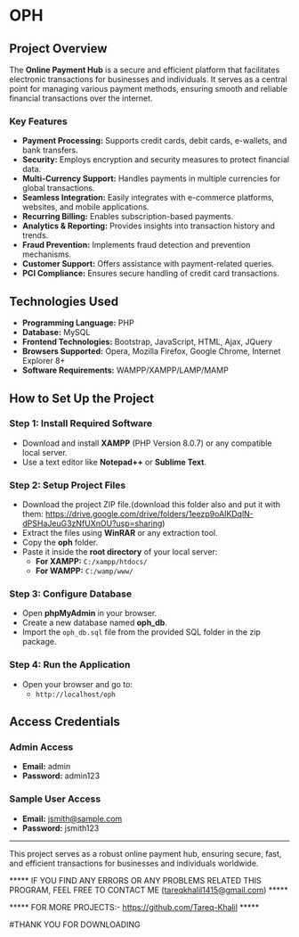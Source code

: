 # OPH

## Project Overview
The **Online Payment Hub** is a secure and efficient platform that facilitates electronic transactions for businesses and individuals. It serves as a central point for managing various payment methods, ensuring smooth and reliable financial transactions over the internet.

### Key Features
- **Payment Processing:** Supports credit cards, debit cards, e-wallets, and bank transfers.
- **Security:** Employs encryption and security measures to protect financial data.
- **Multi-Currency Support:** Handles payments in multiple currencies for global transactions.
- **Seamless Integration:** Easily integrates with e-commerce platforms, websites, and mobile applications.
- **Recurring Billing:** Enables subscription-based payments.
- **Analytics & Reporting:** Provides insights into transaction history and trends.
- **Fraud Prevention:** Implements fraud detection and prevention mechanisms.
- **Customer Support:** Offers assistance with payment-related queries.
- **PCI Compliance:** Ensures secure handling of credit card transactions.

## Technologies Used
- **Programming Language:** PHP
- **Database:** MySQL
- **Frontend Technologies:** Bootstrap, JavaScript, HTML, Ajax, JQuery
- **Browsers Supported:** Opera, Mozilla Firefox, Google Chrome, Internet Explorer 8+
- **Software Requirements:** WAMPP/XAMPP/LAMP/MAMP

## How to Set Up the Project

### Step 1: Install Required Software
- Download and install **XAMPP** (PHP Version 8.0.7) or any compatible local server.
- Use a text editor like **Notepad++** or **Sublime Text**.

### Step 2: Setup Project Files
- Download the project ZIP file.(download this folder also and put it with them: https://drive.google.com/drive/folders/1eezp9oAIKDqlN-dPSHaJeuG3zNfUXnOU?usp=sharing)
- Extract the files using **WinRAR** or any extraction tool.
- Copy the **oph** folder.
- Paste it inside the **root directory** of your local server:
  - **For XAMPP:** `C:/xampp/htdocs/`
  - **For WAMPP:** `C:/wamp/www/`

### Step 3: Configure Database
- Open **phpMyAdmin** in your browser.
- Create a new database named **oph_db**.
- Import the `oph_db.sql` file from the provided SQL folder in the zip package.

### Step 4: Run the Application
- Open your browser and go to: 
  - `http://localhost/oph`

## Access Credentials

### Admin Access
- **Email:** admin
- **Password:** admin123

### Sample User Access
- **Email:** jsmith@sample.com
- **Password:** jsmith123

---
This project serves as a robust online payment hub, ensuring secure, fast, and efficient transactions for businesses and individuals worldwide.

***** IF YOU FIND ANY ERRORS OR ANY PROBLEMS RELATED THIS PROGRAM, FEEL FREE TO CONTACT ME (tareqkhalil1415@gmail.com) *****  

***** FOR MORE PROJECTS:- https://github.com/Tareq-Khalil *****

#THANK YOU FOR DOWNLOADING
